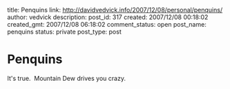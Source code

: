 title: Penquins
link: http://davidvedvick.info/2007/12/08/personal/penquins/
author: vedvick
description: 
post_id: 317
created: 2007/12/08 00:18:02
created_gmt: 2007/12/08 06:18:02
comment_status: open
post_name: penquins
status: private
post_type: post

# Penquins

It's true.  Mountain Dew drives you crazy.